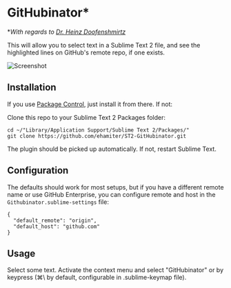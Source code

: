 # GitHubinator*

*_With regards to [Dr. Heinz Doofenshmirtz](http://en.wikipedia.org/wiki/Dr._Heinz_Doofenshmirtz)_

This will allow you to select text in a Sublime Text 2 file, and see the highlighted lines on GitHub's remote repo, if one exists.

![Screenshot](http://i.imgur.com/lcJ78.png)


## Installation

If you use [Package Control](http://wbond.net/sublime_packages/package_control), just install it from there. If not:

Clone this repo to your Sublime Text 2 Packages folder:

    cd ~/"Library/Application Support/Sublime Text 2/Packages/"
    git clone https://github.com/ehamiter/ST2-GitHubinator.git

The plugin should be picked up automatically. If not, restart Sublime Text.


## Configuration

The defaults should work for most setups, but if you have a different remote name or use GitHub Enterprise, you can configure remote and host in the `Githubinator.sublime-settings` file:

    {
      "default_remote": "origin",
      "default_host": "github.com"
    }


## Usage

Select some text.
Activate the context menu and select "GitHubinator" or by keypress (&#8984;\\ by default, configurable in .sublime-keymap file).
